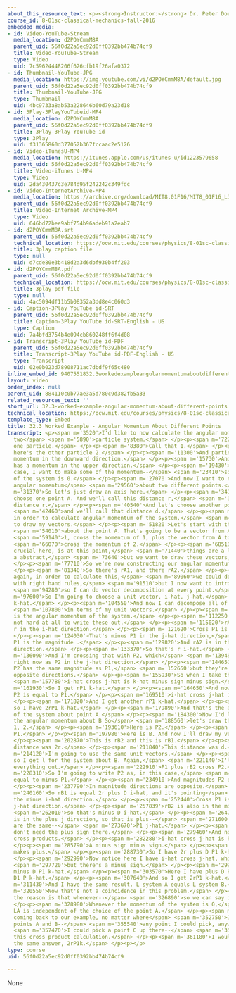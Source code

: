 ```yaml
---
about_this_resource_text: <p><strong>Instructor:</strong> Dr. Peter Dourmashkin</p>
course_id: 8-01sc-classical-mechanics-fall-2016
embedded_media:
- id: Video-YouTube-Stream
  media_location: d2POYCmmM8A
  parent_uid: 56f0d22a5ec92d0ff0392bb474b74cf9
  title: Video-YouTube-Stream
  type: Video
  uid: 7c59624448206f626cfb19f26afa0372
- id: Thumbnail-YouTube-JPG
  media_location: https://img.youtube.com/vi/d2POYCmmM8A/default.jpg
  parent_uid: 56f0d22a5ec92d0ff0392bb474b74cf9
  title: Thumbnail-YouTube-JPG
  type: Thumbnail
  uid: 4bc9733a8ab53a228646b60d79a23d18
- id: 3Play-3PlayYouTubeid-MP4
  media_location: d2POYCmmM8A
  parent_uid: 56f0d22a5ec92d0ff0392bb474b74cf9
  title: 3Play-3Play YouTube id
  type: 3Play
  uid: f31365860d377052b367fccaac2e5126
- id: Video-iTunesU-MP4
  media_location: https://itunes.apple.com/us/itunes-u/id1223579658
  parent_uid: 56f0d22a5ec92d0ff0392bb474b74cf9
  title: Video-iTunes U-MP4
  type: Video
  uid: 2da430437c3e784d95f242242c349fdc
- id: Video-InternetArchive-MP4
  media_location: https://archive.org/download/MIT8.01F16/MIT8_01F16_L32v03_360p.mp4
  parent_uid: 56f0d22a5ec92d0ff0392bb474b74cf9
  title: Video-Internet Archive-MP4
  type: Video
  uid: 646bd72bee9abf754b96adeb91a2eab7
- id: d2POYCmmM8A.srt
  parent_uid: 56f0d22a5ec92d0ff0392bb474b74cf9
  technical_location: https://ocw.mit.edu/courses/physics/8-01sc-classical-mechanics-fall-2016/week-11-angular-momentum/32.3-worked-example-angular-momentum-about-different-points/32.3-worked-example-angular-momentum-about-different-points/d2POYCmmM8A.srt
  title: 3play caption file
  type: null
  uid: d7cde80e3b418d2a3d6dbf930b4ff203
- id: d2POYCmmM8A.pdf
  parent_uid: 56f0d22a5ec92d0ff0392bb474b74cf9
  technical_location: https://ocw.mit.edu/courses/physics/8-01sc-classical-mechanics-fall-2016/week-11-angular-momentum/32.3-worked-example-angular-momentum-about-different-points/32.3-worked-example-angular-momentum-about-different-points/d2POYCmmM8A.pdf
  title: 3play pdf file
  type: null
  uid: 4ac5094df11b5b08352a3dd8e4c060d3
- id: Caption-3Play YouTube id-SRT
  parent_uid: 56f0d22a5ec92d0ff0392bb474b74cf9
  title: Caption-3Play YouTube id-SRT-English - US
  type: Caption
  uid: 7a4bfd3754b4e094cb860248ff6f4d08
- id: Transcript-3Play YouTube id-PDF
  parent_uid: 56f0d22a5ec92d0ff0392bb474b74cf9
  title: Transcript-3Play YouTube id-PDF-English - US
  type: Transcript
  uid: 02e0b023d78908711ac7dbdf9f65c480
inline_embed_id: 9407551832.3workedexampleangularmomentumaboutdifferentpoints37328144
layout: video
order_index: null
parent_uid: 884110c0b77ae3a5d780c9d382fb5a33
related_resources_text: ''
short_url: 32.3-worked-example-angular-momentum-about-different-points
technical_location: https://ocw.mit.edu/courses/physics/8-01sc-classical-mechanics-fall-2016/week-11-angular-momentum/32.3-worked-example-angular-momentum-about-different-points/32.3-worked-example-angular-momentum-about-different-points
template_type: Embed
title: 32.3 Worked Example - Angular Momentum About Different Points
transcript: <p><span m='3520'>I'd like to now calculate the angular momentum of a
  two</span> <span m='5890'>particle system.</span> </p><p><span m='7220'>So here's
  one particle.</span> </p><p><span m='8380'>Call that 1.</span> </p><p><span m='9730'>And
  here's the other particle 2.</span> </p><p><span m='11300'>And particle 1 has a
  momentum in the downward direction.</span> </p><p><span m='15730'>And particle 2
  has a momentum in the upper direction.</span> </p><p><span m='19430'>Now, in this
  case, I want to make some of the momentum--</span> <span m='23410'>so this momentum
  of the system is 0.</span> </p><p><span m='27070'>And now I want to calculate the
  angular momentum</span> <span m='29560'>about two different points.</span> </p><p><span
  m='31370'>So let's just draw an axis here.</span> </p><p><span m='34150'>And let's
  choose one point A. And we'll call this distance r,</span> <span m='39220'>and this
  distance r.</span> </p><p><span m='40540'>And let's choose another point B,</span>
  <span m='42460'>and we'll call that distance d.</span> </p><p><span m='44650'>Now,
  in order to calculate angular momentum of the system,</span> <span m='48380'>I need
  to draw my vectors.</span> </p><p><span m='51820'>Let's start with the angular momentum</span>
  <span m='54010'>about the point A. That's going to be a vector from A to object</span>
  <span m='59140'>1, cross the momentum of 1, plus the vector from A to object 2,</span>
  <span m='66070'>cross the momentum of 2.</span> </p><p><span m='68510'>Now what's
  crucial here, is at this point,</span> <span m='71440'>things are a little bit of
  a abstract,</span> <span m='73640'>but we want to draw these vectors, rA1 and rA2.</span>
  </p><p><span m='77710'>So we're now constructing our angular momentum diagrams.</span>
  </p><p><span m='81340'>So there's rA1, and there rA2.</span> </p><p><span m='86440'>but
  again, in order to calculate this,</span> <span m='89060'>we could do it geometrically
  with right hand rules,</span> <span m='91510'>but I now want to introduce unit vectors,</span>
  <span m='94280'>so I can do vector decomposition at every point.</span> </p><p><span
  m='97600'>So I'm going to choose a unit vector, i-hat, j-hat,</span> <span m='102460'>and
  k-hat.</span> </p><p><span m='104550'>And now I can decompose all of these vectors</span>
  <span m='107800'>in terms of my unit vectors.</span> </p><p><span m='109420'>This
  is the angular momentum of the system.</span> </p><p><span m='112250'>So now it's
  not hard at all to write these out.</span> </p><p><span m='115020'>rA1 is minus
  r in the i-hat direction.</span> </p><p><span m='121620'>Cross P1 is down.</span>
  </p><p><span m='124030'>That's minus P1 in the j-hat direction,</span> <span m='127540'>where
  P1 is the magnitude .</span> </p><p><span m='129820'>And rA2 is in the plus i-hat
  direction.</span> </p><p><span m='133370'>So that's r i-hat.</span> </p><p><span
  m='136090'>And I'm crossing that with P2, which</span> <span m='139480'>I'll write
  right now as P2 in the j-hat direction.</span> </p><p><span m='144650'>Now remember,
  P2 has the same magnitude as P1,</span> <span m='152650'>but they're pointing in
  opposite directions.</span> </p><p><span m='155930'>So when I take the cross project,</span>
  <span m='157780'>i-hat cross j-hat is k-hat minus sign minus sign.</span> </p><p><span
  m='161930'>So I get rP1 k-hat.</span> </p><p><span m='164650'>And now over here,
  P2 is equal to P1.</span> </p><p><span m='169510'>i-hat cross j-hat is k-hat.</span>
  </p><p><span m='171820'>And I get another rP1 k-hat.</span> </p><p><span m='176320'>And
  so I have 2rP1 k-hat.</span> </p><p><span m='179890'>And that's the angular momentum
  of the system about point A.</span> </p><p><span m='184300'>Now I'd like to calculate
  the angular momentum about B So</span> <span m='188560'>let's draw the same diagram,
  1, 2.</span> </p><p><span m='193610'>Here is P2.</span> </p><p><span m='196300'>Here's
  P1.</span> </p><p><span m='197980'>Here is B. And now I'll draw my vectors.</span>
  </p><p><span m='202870'>This is rB2 and this is rB1.</span> </p><p><span m='210610'>This
  distance was 2r.</span> </p><p><span m='211840'>This distance was d.</span> </p><p><span
  m='214120'>I'm going to use the same unit vectors.</span> </p><p><span m='216800'>And
  so I get l for the system about B. Again,</span> <span m='221140'>I'll just write
  everything out.</span> </p><p><span m='222910'>P1 plus rB2 cross P2.</span> </p><p><span
  m='228310'>So I'm going to write P2 as, in this case,</span> <span m='232910'>it's
  equal to minus P1.</span> </p><p><span m='234910'>And magnitudes P2 equals P1.</span>
  </p><p><span m='237790'>In magnitude directions are opposite.</span> </p><p><span
  m='240160'>So rB1 is equal 2r plus D i-hat, and it's pointing</span> <span m='249220'>in
  the minus i-hat direction.</span> </p><p><span m='252440'>Cross P1 is in the minus
  j-hat direction.</span> </p><p><span m='257839'>rB2 is also in the minus i-hat direction,</span>
  <span m='262010'>so that's minus D i-hat.</span> </p><p><span m='264760'>And P2
  is in the plus j direction, so that is plus--</span> <span m='271600'>the magnitudes
  are the same--</span> <span m='273670'>P1 j-hat.</span> </p><p><span m='275420'>We
  don't need the plus sign there.</span> </p><p><span m='279460'>And now I take the
  cross products.</span> </p><p><span m='282280'>i-hat cross j-hat is k-hat.</span>
  </p><p><span m='285790'>A minus sign minus sign.</span> </p><p><span m='287950'>That
  makes plus.</span> </p><p><span m='288730'>So I have 2r plus D P1 k-hat.</span>
  </p><p><span m='292990'>Now notice here I have i-hat cross j-hat, which is k-hat,</span>
  <span m='297720'>but there's a minus sign.</span> </p><p><span m='299510'>So I have
  minus D P1 k-hat.</span> </p><p><span m='303570'>Here I have plus D P1 k-hat minus
  D1 P k-hat.</span> </p><p><span m='307640'>And so I get 2rP1 k-hat.</span> </p><p><span
  m='311430'>And I have the same result. L system A equals L system B.</span> </p><p><span
  m='320550'>Now that's not a coincidence in this problem.</span> </p><p><span m='323860'>And
  the reason is that whenever--</span> <span m='326890'>so we can say it this way.</span>
  </p><p><span m='328980'>Whenever the momentum of the system is 0,</span> <span m='335460'>then
  LA is independent of the choice of the point A.</span> </p><p><span m='350260'>So
  coming back to our example, no matter where</span> <span m='352750'>I picked our
  points A and B--</span> <span m='355540'>any point I could pick, anywhere I want--</span>
  <span m='357470'>I could pick a point C up there--</span> <span m='359050'>I make
  this cross product calculation.</span> </p><p><span m='361180'>I would get exactly
  the same answer, 2rP1k.</span> </p><p></p>
type: course
uid: 56f0d22a5ec92d0ff0392bb474b74cf9

---
```

None